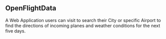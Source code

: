 ## OpenFlightData

A Web Application users can visit to search their City or specific Airport to find the directions of incoming planes and weather conditions for the next five days.
